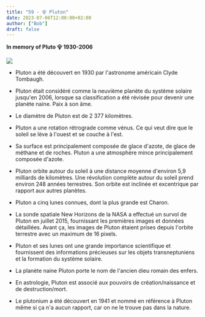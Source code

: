 ```yaml
---
title: "59 - ⯓ Pluton"
date: 2023-07-06T12:00:00+02:00
author: ["Bob"]
draft: false
---
```


**In memory of Pluto ⯓ 1930-2006**

![](/img/59.jpg)

- Pluton a été découvert en 1930 par l'astronome américain Clyde Tombaugh. 

- Pluton était considéré comme la neuvième planète du système solaire jusqu'en 2006, lorsque sa classification a été révisée pour devenir une planète naine. Paix à son âme.  

- Le diamètre de Pluton est de 2 377 kilomètres.

- Pluton a une rotation rétrograde comme vénus. Ce qui veut dire que le soleil se lève à l'ouest et se couche à l'est.  

- Sa surface est principalement composée de glace d'azote, de glace de méthane et de roches. Pluton a une atmosphère mince principalement composée d'azote.

- Pluton orbite autour du soleil à une distance moyenne d'environ 5,9 milliards de kilomètres. Une révolution complète autour du soleil prend environ 248 années terrestres. Son orbite est inclinée et excentrique par rapport aux autres planètes.

- Pluton a cinq lunes connues, dont la plus grande est Charon.

- La sonde spatiale New Horizons de la NASA a effectué un survol de Pluton en juillet 2015, fournissant les premières images et données détaillées. Avant ça, les images de Pluton étaient prises depuis l'orbite terrestre avec un maximum de 16 pixels.  

- Pluton et ses lunes ont une grande importance scientifique et fournissent des informations précieuses sur les objets transneptuniens et la formation du système solaire.

- La planète naine Pluton porte le nom de l'ancien dieu romain des enfers.  

- En astrologie, Pluton est associé aux pouvoirs de création/naissance et de destruction/mort.  

- Le plutonium a été découvert en 1941 et nommé en référence à Pluton même si ça n'a aucun rapport, car on ne le trouve pas dans la nature.
